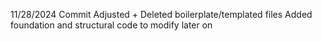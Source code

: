 11/28/2024 Commit
Adjusted + Deleted boilerplate/templated files
Added foundation and structural code to modify later on